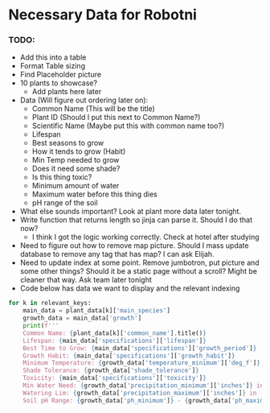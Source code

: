 # Necessary Data for Robotni


### TODO:
* Add this into a table
* Format Table sizing
* Find Placeholder picture
* 10 plants to showcase?
    * Add plants here later
* Data (Will figure out ordering later on):
    * Common Name (This will be the title)
    * Plant ID (Should I put this next to Common Name?)
    * Scientific Name (Maybe put this with common name too?)
    * Lifespan
    * Best seasons to grow
    * How it tends to grow (Habit)
    * Min Temp needed to grow
    * Does it need some shade?
    * Is this thing toxic?
    * Minimum amount of water
    * Maximum water before this thing dies
    * pH range of the soil
* What else sounds important? Look at plant more data later tonight. 
* Write function that returns length so jinja can parse it. Should I do that now? 
    * I think I got the logic working correctly. Check at hotel after studying
* Need to figure out how to remove map picture. Should I mass update database to remove any tag that has map? I can ask Elijah.
* Need to update index at some point. Remove jumbotron, put picture and some other things? Should it be a static page without a scroll? Might be cleaner that way. Ask team later tonight
* Code below has data we want to display and the relevant indexing
    
```python
for k in relevant_keys:
    main_data = plant_data[k]['main_species']
    growth_data = main_data['growth']
    print(f'''
    Common Name: {plant_data[k]['common_name'].title()}
    Lifespan: {main_data['specifications']['lifespan']}
    Best Time to Grow: {main_data['specifications']['growth_period']}
    Growth Habit: {main_data['specifications']['growth_habit']}
    Minimum Temperature: {growth_data['temperature_minimum']['deg_f']} F ({round(growth_data['temperature_minimum']['deg_c'],2)} C)
    Shade Tolerance: {growth_data['shade_tolerance']}
    Toxicity: {main_data['specifications']['toxicity']}
    Min Water Need: {growth_data['precipitation_minimum']['inches']} in ({round(growth_data['precipitation_minimum']['cm'],2)} cm)
    Watering Lim: {growth_data['precipitation_maximum']['inches']} in ({round(growth_data['precipitation_maximum']['cm'], 2)} cm)
    Soil pH Range: {growth_data['ph_minimum']} - {growth_data['ph_maximum']}''')
```
